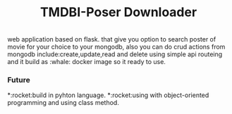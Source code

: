 <div align="center">  
  <h1> TMDBI-Poser Downloader</h1>
</div>

<br>

<div>
  web application based on flask.
  that give you option to search poster of movie
  for your choice to your mongodb,
  also you can do crud actions from mongodb include:create,update,read and delete using simple api routeing
  and it build as :whale: docker image so it ready to use.
</div>
 
 <h3>Future</h3> 
 *:rocket:build in pyhton language.
 *:rocket:using with object-oriented programming and using class method.
